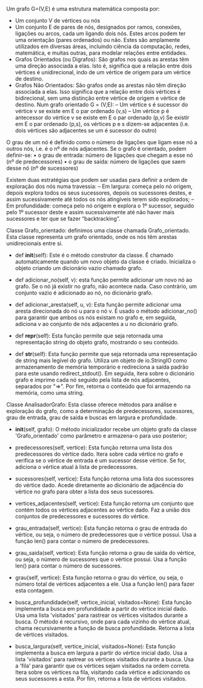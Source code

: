 Um grafo G=(V,E) é uma estrutura matemática composta por:
- Um conjunto V de vértices ou nós
- Um conjunto E de pares de nós, designados por ramos, conexões, ligações ou arcos, cada um ligando dois nós. Estes arcos podem ter
uma orientação (pares ordenados) ou não.
Estes são amplamente utilizados em diversas áreas, incluindo ciência da computação, redes, matemática, e muitas outras, para modelar relações entre entidades.
- Grafos Orientados (ou Digrafos):
São grafos nos quais as arestas têm uma direção associada a elas. Isto é, significa que a relação entre dois vértices é unidirecional, indo de um vértice de origem para um vértice de destino. 
- Grafos Não Orientados:
São grafos onde as arestas não têm direção associada a elas. Isso significa que a relação entre dois vértices é bidirecional, sem uma distinção entre vértice de origem e vértice de destino.
Num grafo orientado G = (V,E):
– Um vértice s é sucessor do vértice v se existe em E o par ordenado (v,s)
– Um vértice p é antecessor do vértice v se existe em E o par ordenado (p,v)
Se existir em E o par ordenado (p,s), os vértices p e s dizem-se adjacentes (i.e. dois vértices são adjacentes se um é sucessor do outro)

O grau de um nó é definido como o número de ligações que ligam esse nó a outros nós, i.e. é o nº de nós adjacentes.
Se o grafo é orientado, podem definir-se:
• o grau de entrada: número de ligações que chegam a esse nó (nº de predecessores)
• o grau de saída: número de ligações que saem desse nó (nº de sucessores)

Existem duas estratégias que podem ser usadas para definir a ordem de exploração dos nós numa travessia:
– Em largura: começa pelo nó origem, depois explora todos os seus sucessores, depois os sucessores destes, e assim sucessivamente até todos os nós atingíveis terem sido explorados;
– Em profundidade: começa pelo nó origem e explora o 1º sucessor, seguido pelo 1º sucessor deste e assim sucessivamente até não haver mais sucessores e ter que se fazer “backtracking”.


Classe Grafo_orientado: 
definimos uma classe chamada Grafo_orientado. Esta classe representa um grafo orientado, onde os nós têm arestas unidirecionais entre si.

- def __init__(self): Este é o método construtor da classe. É chamado automaticamente quando um novo objeto da classe é criado. Inicializa o objeto criando um dicionário vazio chamado grafo.

- def adicionar_no(self, v): esta função permite adicionar um novo nó ao grafo. Se o nó já existir no grafo, não acontece nada. Caso contrário, um conjunto vazio é adicionado ao nó, no dicionário grafo.

- def adicionar_aresta(self, u, v): Esta função permite adicionar uma aresta direcionada do nó u para o nó v. É usado o método adicionar_no() para garantir que ambos os nós existam no grafo e, em seguida, adiciona v ao conjunto de nós adjacentes a u no dicionário grafo.

- def __repr__(self): Esta função permite que seja retornada uma representação string do objeto grafo, mostrando o seu conteúdo.
  
- def __str__(self): Esta função permite que seja retornada uma representação de string mais legível do grafo. Utiliza um objeto de io.StringIO como armazenamento de memória temporário e redireciona a saída padrão para este usando redirect_stdout(). Em seguida, itera sobre o dicionário grafo e imprime cada nó seguido pela lista de nós adjacentes, separados por "=>". Por fim, retorna o conteúdo que foi armazendo na memória, como uma string.

Classe AnalisadorGrafo:
Esta classe oferece métodos para análise e exploração do grafo, como a determinação de predecessores, sucessores, grau de entrada, grau de saída e buscas em largura e profundidade.

- __init__(self, grafo): O método inicializador recebe um objeto grafo da classe 'Grafo_orientado' como parâmetro e armazena-o para uso posterior;

- predecessores(self, vertice): Esta função retorna uma lista dos predecessores do vértice dado. Itera sobre cada vértice no grafo e verifica se o vértice de entrada é um sucessor desse vértice. Se for, adiciona o vértice atual à lista de predecessores.

- sucessores(self, vertice): Esta função retorna uma lista dos sucessores do vértice dado. Acede diretamente ao dicionário de adjacência do vértice no grafo para obter a lista dos seus sucessores.

- vertices_adjacentes(self, vertice): Esta função retorna um conjunto que contém todos os vértices adjacentes ao vértice dado. Faz a união dos conjuntos de predecessores e sucessores do vértice.

- grau_entrada(self, vertice): Esta função retorna o grau de entrada do vértice, ou seja, o número de predecessores que o vértice possui. Usa a função len() para contar o número de predecessores.

- grau_saida(self, vertice): Esta função retorna o grau de saída do vértice, ou seja, o número de sucessores que o vértice possui. Usa a função len() para contar o número de sucessores.

- grau(self, vertice): Esta função retorna o grau do vértice, ou seja, o número total de vértices adjacentes a ele. Usa a função len() para fazer esta contagem.

- busca_profundidade(self, vertice_inicial, visitados=None): Esta função implementa a busca em profundidade a partir do vértice inicial dado. Usa uma lista 'visitados' para rastrear os vértices visitados durante a busca. O método é recursivo, onde para cada vizinho do vértice atual, chama recursivamente a função de busca profundidade. Retorna a lista de vértices visitados.

- busca_largura(self, vertice_inicial, visitados=None): Esta função implementa a busca em largura a partir do vértice inicial dado. Usa a lista 'visitados' para rastrear os vértices visitados durante a busca. Usa a 'fila' para garantir que os vértices sejam visitados na ordem correta. Itera sobre os vértices na fila, visitando cada vértice e adicionando os seus sucessores a esta. Por fim, retorna a lista de vértices visitados.


